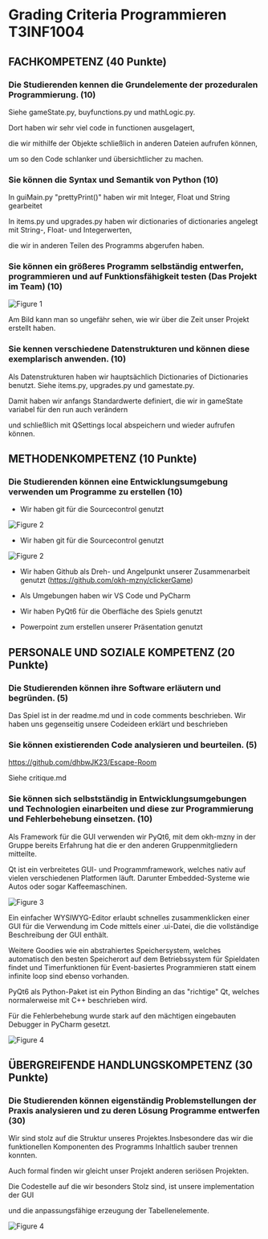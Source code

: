 # Grading Criteria Programmieren T3INF1004

## FACHKOMPETENZ (40 Punkte)

### Die Studierenden kennen die Grundelemente der prozeduralen Programmierung. (10)
Siehe gameState.py, buyfunctions.py und mathLogic.py. 

Dort haben wir sehr viel code in functionen ausgelagert,

die wir mithilfe der Objekte schließlich in anderen Dateien aufrufen können,

um so den Code schlanker und übersichtlicher zu machen.

### Sie können die Syntax und Semantik von Python (10)

In guiMain.py "prettyPrint()" haben wir mit Integer, Float und String gearbeitet

In items.py und upgrades.py haben wir dictionaries of dictionaries angelegt mit String-, Float- und Integerwerten,

die wir in anderen Teilen des Programms abgerufen haben.

### Sie können ein größeres Programm selbständig entwerfen, programmieren und auf Funktionsfähigkeit testen (Das Projekt im Team) (10)

![Figure 1](docs/res/Commithistory.png)

Am Bild kann man so ungefähr sehen, wie wir über die Zeit unser Projekt erstellt haben.

### Sie kennen verschiedene Datenstrukturen und können diese exemplarisch anwenden. (10)

Als Datenstrukturen haben wir hauptsächlich Dictionaries of Dictionaries benutzt. Siehe items.py, upgrades.py und gamestate.py.

Damit haben wir anfangs Standardwerte definiert, die wir in gameState variabel für den run auch verändern 

und schließlich mit QSettings local abspeichern und wieder aufrufen können.


## METHODENKOMPETENZ (10 Punkte)

### Die Studierenden können eine Entwicklungsumgebung verwenden um Programme zu erstellen (10)

- Wir haben git für die Sourcecontrol genutzt

![Figure 2](docs/res/Kompetenz.PNG)

- Wir haben git für die Sourcecontrol genutzt

![Figure 2](docs/res/Kompetenz.PNG)

- Wir haben Github als Dreh- und Angelpunkt unserer Zusammenarbeit genutzt (https://github.com/okh-mzny/clickerGame)

- Als Umgebungen haben wir VS Code und PyCharm

- Wir haben PyQt6 für die Oberfläche des Spiels genutzt

- Powerpoint zum erstellen unserer Präsentation genutzt

## PERSONALE UND SOZIALE KOMPETENZ (20 Punkte)

### Die Studierenden können ihre Software erläutern und begründen. (5)

Das Spiel ist in der readme.md und in code comments beschrieben.
Wir haben uns gegenseitig unsere Codeideen erklärt und beschrieben

### Sie können existierenden Code analysieren und beurteilen. (5)

https://github.com/dhbwJK23/Escape-Room

Siehe critique.md

### Sie können sich selbstständig in Entwicklungsumgebungen und Technologien einarbeiten und diese zur Programmierung und Fehlerbehebung einsetzen. (10)

Als Framework für die GUI verwenden wir PyQt6, mit dem okh-mzny in der Gruppe bereits Erfahrung hat die er den anderen Gruppenmitgliedern mitteilte.

Qt ist ein verbreitetes GUI- und Programmframework, welches nativ auf vielen verschiedenen Platformen läuft. Darunter Embedded-Systeme wie Autos oder sogar Kaffeemaschinen.

![Figure 3](docs/res/designer_eg0GTygCHY.png)

Ein einfacher WYSIWYG-Editor erlaubt schnelles zusammenklicken einer GUI für die Verwendung im Code mittels einer .ui-Datei, die die vollständige Beschreibung der GUI enthält.

Weitere Goodies wie ein abstrahiertes Speichersystem, welches automatisch den besten Speicherort auf dem Betriebssystem für Spieldaten findet und Timerfunktionen für Event-basiertes Programmieren statt einem infinite loop sind ebenso vorhanden.

PyQt6 als Python-Paket ist ein Python Binding an das "richtige" Qt, welches normalerweise mit C++ beschrieben wird.

Für die Fehlerbehebung wurde stark auf den mächtigen eingebauten Debugger in PyCharm gesetzt.

![Figure 4](docs/res/pycharm64_wPSIsnicil.png)

## ÜBERGREIFENDE HANDLUNGSKOMPETENZ (30 Punkte)

### Die Studierenden können eigenständig Problemstellungen der Praxis analysieren und zu deren Lösung Programme entwerfen (30)
Wir sind stolz auf die Struktur unseres Projektes.Insbesondere das wir die funktionellen Komponenten des Programms Inhaltlich sauber trennen konnten.

Auch formal finden wir gleicht unser Projekt anderen seriösen Projekten.

Die Codestelle auf die wir besonders Stolz sind, ist unsere implementation der GUI 

und die anpassungsfähige erzeugung der Tabellenelemente. 

![Figure 4](docs/res/Items_Upgrades_Tabellen_erzeugen.png)
